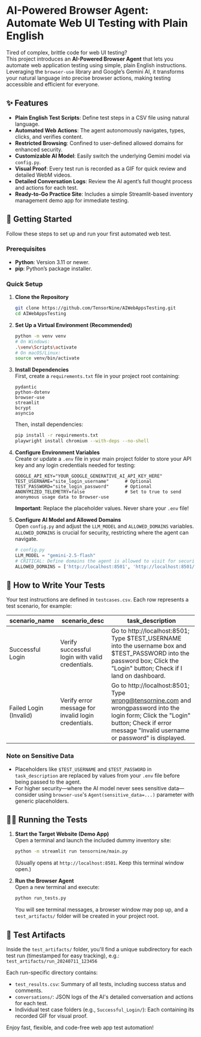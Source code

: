 # AI-Powered Browser Agent: Automate Web UI Testing with Plain English

Tired of complex, brittle code for web UI testing?  
This project introduces an **AI-Powered Browser Agent** that lets you automate web application testing using simple, plain English instructions. Leveraging the `browser-use` library and Google’s Gemini AI, it transforms your natural language into precise browser actions, making testing accessible and efficient for everyone.

## ✨ Features
- **Plain English Test Scripts**: Define test steps in a CSV file using natural language.
- **Automated Web Actions**: The agent autonomously navigates, types, clicks, and verifies content.
- **Restricted Browsing**: Confined to user-defined allowed domains for enhanced security.
- **Customizable AI Model**: Easily switch the underlying Gemini model via `config.py`.
- **Visual Proof**: Every test run is recorded as a GIF for quick review and detailed WebM videos.
- **Detailed Conversation Logs**: Review the AI agent’s full thought process and actions for each test.
- **Ready-to-Go Practice Site**: Includes a simple Streamlit-based inventory management demo app for immediate testing.

## 🚀 Getting Started
Follow these steps to set up and run your first automated web test.

### Prerequisites
- **Python**: Version 3.11 or newer.
- **pip**: Python’s package installer.

### Quick Setup
1. **Clone the Repository**
   ```bash
   git clone https://github.com/TensorNine/AIWebAppsTesting.git
   cd AIWebAppsTesting
   ```

2. **Set Up a Virtual Environment (Recommended)**
   ```bash
   python -m venv venv
   # On Windows:
   .\venv\Scripts\activate
   # On macOS/Linux:
   source venv/bin/activate
   ```

3. **Install Dependencies**  
   First, create a `requirements.txt` file in your project root containing:
   ```
   pydantic
   python-dotenv
   browser-use
   streamlit
   bcrypt
   asyncio
   ```
   Then, install dependencies:
   ```bash
   pip install -r requirements.txt
   playwright install chromium --with-deps --no-shell
   ```

4. **Configure Environment Variables**  
   Create or update a `.env` file in your main project folder to store your API key and any login credentials needed for testing:
   ```
   GOOGLE_API_KEY="YOUR_GOOGLE_GENERATIVE_AI_API_KEY_HERE"
   TEST_USERNAME="site_login_username"      # Optional
   TEST_PASSWORD="site_login_password"      # Optional
   ANONYMIZED_TELEMETRY=false               # Set to true to send anonymous usage data to Browser-use
   ```
   **Important**: Replace the placeholder values. Never share your `.env` file!

5. **Configure AI Model and Allowed Domains**  
   Open `config.py` and adjust the `LLM_MODEL` and `ALLOWED_DOMAINS` variables.  
   `ALLOWED_DOMAINS` is crucial for security, restricting where the agent can navigate.
   ```python
   # config.py
   LLM_MODEL = "gemini-2.5-flash"
   # CRITICAL: Define domains the agent is allowed to visit for security
   ALLOWED_DOMAINS = ['http://localhost:8501', 'http://localhost:8501/*']
   ```

## 📝 How to Write Your Tests
Your test instructions are defined in `testcases.csv`. Each row represents a test scenario, for example:

| scenario_name        | scenario_desc                                  | task_description                                                                 |
|----------------------|-----------------------------------------------|----------------------------------------------------------------------------------|
| Successful Login     | Verify successful login with valid credentials. | Go to http://localhost:8501; Type $TEST_USERNAME into the username box and $TEST_PASSWORD into the password box; Click the "Login" button; Check if I land on dashboard. |
| Failed Login (Invalid) | Verify error message for invalid login credentials. | Go to http://localhost:8501; Type wrong@tensornine.com and wrongpassword into the login form; Click the "Login" button; Check if error message "Invalid username or password" is displayed. |

### Note on Sensitive Data
- Placeholders like `$TEST_USERNAME` and `$TEST_PASSWORD` in `task_description` are replaced by values from your `.env` file before being passed to the agent.
- For higher security—where the AI model never sees sensitive data—consider using `browser-use`'s `Agent(sensitive_data=...)` parameter with generic placeholders.

## 🏃‍♀️ Running the Tests
1. **Start the Target Website (Demo App)**  
   Open a terminal and launch the included dummy inventory site:
   ```bash
   python -m streamlit run tensornine/main.py
   ```
   (Usually opens at `http://localhost:8501`. Keep this terminal window open.)

2. **Run the Browser Agent**  
   Open a new terminal and execute:
   ```bash
   python run_tests.py
   ```
   You will see terminal messages, a browser window may pop up, and a `test_artifacts/` folder will be created in your project root.

## 📂 Test Artifacts
Inside the `test_artifacts/` folder, you'll find a unique subdirectory for each test run (timestamped for easy tracking), e.g.:  
`test_artifacts/run_20240711_123456`

Each run-specific directory contains:
- `test_results.csv`: Summary of all tests, including success status and comments.
- `conversations/`: JSON logs of the AI's detailed conversation and actions for each test.
- Individual test case folders (e.g., `Successful_Login/`): Each containing its recorded GIF for visual proof.

Enjoy fast, flexible, and code-free web app test automation!